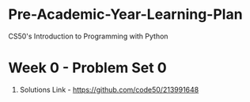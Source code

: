 # Pre-Academic-Year-Learning-Plan

CS50's Introduction to Programming with Python
# Week 0 - Problem Set 0

1. Solutions Link - https://github.com/code50/213991648
